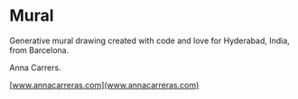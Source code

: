 # Mural
Generative mural drawing created with code and love for Hyderabad, India, from Barcelona.

Anna Carrers.

[www.annacarreras.com](www.annacarreras.com)
